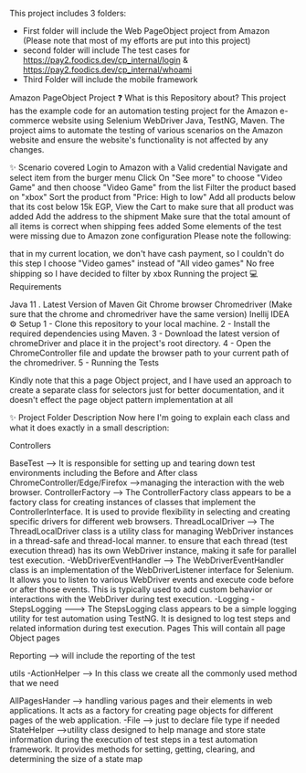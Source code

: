 This project includes 3 folders:
- First folder will include the Web PageObject project from Amazon (Please note that most of my efforts are put into this project)
- second folder will include The test cases for https://pay2.foodics.dev/cp_internal/login & https://pay2.foodics.dev/cp_internal/whoami
- Third Folder will include the mobile framework

Amazon PageObject Project
❓ What is this Repository about?
This project has the example code for an automation testing project for the Amazon e-commerce website using Selenium WebDriver Java, TestNG, Maven. The project aims to automate the testing of various scenarios on the Amazon website and ensure the website's functionality is not affected by any changes.

✨ Scenario covered
Login to Amazon with a Valid credential
Navigate and select item from the burger menu
Click On "See more" to choose "Video Game" and then choose "Video Game" from the list
Filter the product based on "xbox"
Sort the product from "Price: High to low"
Add all products below that its cost below 15k EGP,
View the Cart to make sure that all product was added
Add the address to the shipment
Make sure that the total amount of all items is correct when shipping fees added
Some elements of the test were missing due to Amazon zone configuration Please note the following:

that in my current location, we don't have cash payment, so I couldn't do this step
I choose "Video games" instead of "All video games"
No free shipping so I have decided to filter by xbox
Running the project
💻 Requirements

Java 11 .
Latest Version of Maven
Git
Chrome browser
Chromedriver (Make sure that the chrome and chromedriver have the same version)
Inellij IDEA
⚙️ Setup
1 - Clone this repository to your local machine. 2 - Install the required dependencies using Maven. 3 - Download the latest version of chromeDriver and place it in the project's root directory. 4 - Open the ChromeController file and update the browser path to your current path of the chromedriver. 5 - Running the Tests

Kindly note that this a page Object project, and I have used an approach to create a separate class for selectors just for better documentation, and it doesn't effect the page object pattern implementation at all

✨ Project Folder Description
Now here I'm going to explain each class and what it does exactly in a small description:

Controllers

BaseTest --> It is responsible for setting up and tearing down test environments including the Before and After class
ChromeController/Edge/Firefox -->managing the interaction with the web browser.
ControllerFactory --> The ControllerFactory class appears to be a factory class for creating instances of classes that implement the ControllerInterface. It is used to provide flexibility in selecting and creating specific drivers for different web browsers.
ThreadLocalDriver --> The ThreadLocalDriver class is a utility class for managing WebDriver instances in a thread-safe and thread-local manner. to ensure that each thread (test execution thread) has its own WebDriver instance, making it safe for parallel test execution. -WebDriverEventHandler --> The WebDriverEventHandler class is an implementation of the WebDriverListener interface for Selenium. It allows you to listen to various WebDriver events and execute code before or after those events. This is typically used to add custom behavior or interactions with the WebDriver during test execution. -Logging -StepsLogging ---> The StepsLogging class appears to be a simple logging utility for test automation using TestNG. It is designed to log test steps and related information during test execution.
Pages This will contain all page Object pages

Reporting --> will include the reporting of the test

utils -ActionHelper --> In this class we create all the commonly used method that we need

AllPagesHander --> handling various pages and their elements in web applications. It acts as a factory for creating page objects for different pages of the web application. -File --> just to declare file type if needed
StateHelper -->utility class designed to help manage and store state information during the execution of test steps in a test automation framework. It provides methods for setting, getting, clearing, and determining the size of a state map
